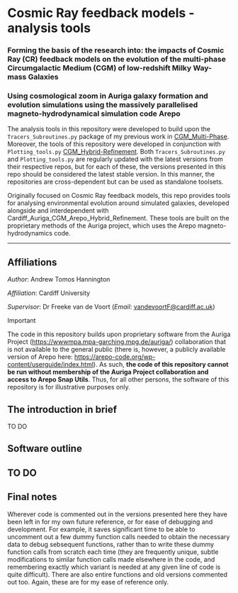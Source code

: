 # Cosmic Ray feedback models - analysis tools
### Forming the basis of the research into: the impacts of Cosmic Ray (CR) feedback models on the evolution of the multi-phase Circumgalactic Medium (CGM) of low-redshift Milky Way-mass Galaxies
### Using cosmological zoom in Auriga galaxy formation and evolution simulations using the massively parallelised magneto-hydrodynamical simulation code Arepo

The analysis tools in this repository were developed to build upon the `Tracers_Subroutines.py` package of my previous work in [CGM_Multi-Phase](https://github.com/ATHannington/Cardiff_Auriga_CGM_Multi_Phase). 
Moreover, the tools of this repository were developed in conjunction with `Plotting_tools.py` [CGM_Hybrid-Refinement](hhttps://github.com/ATHannington/Cardiff_Auriga_CGM_Arepo_Hybrid_Refinement). 
Both `Tracers_Subroutines.py` and `Plotting_tools.py` are regularly updated with the latest versions from their respective repos, but for each of these, the versions presented in this repo should be considered the latest stable version.
In this manner, the repositories are cross-dependent but can be used as standalone toolsets.

Originally focused on Cosmic Ray feedback models, this repo provides tools for analysing environmental evolution around simulated galaxies, developed alongside and interdependent with Cardiff_Auriga_CGM_Arepo_Hybrid_Refinement.
These tools are built on the proprietary methods of the Auriga project, which uses the Arepo magneto-hydrodynamics code.

---

## Affiliations
*Author*: Andrew Tomos Hannington

*Affiliation*: Cardiff University

*Supervisor*: Dr Freeke van de Voort (*Email*: vandevoortF@cardiff.ac.uk)

> [!IMPORTANT]
> The code in this repository builds upon proprietary software from the Auriga Project (https://wwwmpa.mpa-garching.mpg.de/auriga/) collaboration that is not available to the general public (there is, however, a publicly available version of Arepo here: https://arepo-code.org/wp-content/userguide/index.html). As such, **the code of this repository cannot be run without membership of the Auriga Project collaboration and access to Arepo Snap Utils**. Thus, for all other persons, the software of this repository is for illustrative purposes only.

## The introduction in brief
TO DO

## Software outline
TO DO
---

## Final notes
Wherever code is commented out in the versions presented here they have been left in for my own future reference, or for ease of debugging and development. For example, it saves significant time to be able to uncomment out a few dummy function calls needed to obtain the necessary data to debug sebsequent functions, rather than to write these dummy function calls from scratch each time (they are frequently unique, subtle modifications to similar function calls made elsewhere in the code, and remembering exactly which variant is needed at any given line of code is quite difficult). There are also entire functions and old versions commented out too. Again, these are for my ease of reference only.
